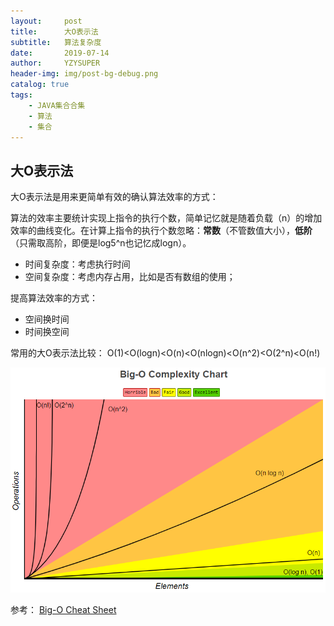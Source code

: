 ```yaml
---
layout:     post
title:      大O表示法
subtitle:   算法复杂度
date:       2019-07-14
author:     YZYSUPER
header-img: img/post-bg-debug.png
catalog: true
tags:
    - JAVA集合合集
    - 算法
    - 集合
---
```


## 大O表示法

大O表示法是用来更简单有效的确认算法效率的方式：

算法的效率主要统计实现上指令的执行个数，简单记忆就是随着负载（n）的增加效率的曲线变化。在计算上指令的执行个数忽略：**常数**（不管数值大小），**低阶**（只需取高阶，即便是log5^n也记忆成logn）。

* 时间复杂度：考虑执行时间
* 空间复杂度：考虑内存占用，比如是否有数组的使用；

提高算法效率的方式：

* 空间换时间
* 时间换空间

常用的大O表示法比较：
O(1)<O(logn)<O(n)<O(nlogn)<O(n^2)<O(2^n)<O(n!)

![](/img/collection/collection-bigo.png)

参考：
[Big-O Cheat Sheet](bigocheatsheet.com)
